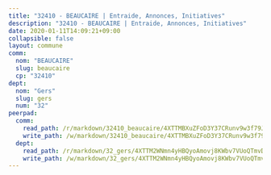 ```yaml
---
title: "32410 - BEAUCAIRE | Entraide, Annonces, Initiatives"
description: "32410 - BEAUCAIRE | Entraide, Annonces, Initiatives"
date: 2020-01-11T14:09:21+09:00
collapsible: false
layout: commune
comm:
  nom: "BEAUCAIRE"
  slug: beaucaire
  cp: "32410"
dept:
  nom: "Gers"
  slug: gers
  num: "32"
peerpad:
  comm:
    read_path: /r/markdown/32410_beaucaire/4XTTMBXuZFoD3Y37CRunv9w3f79JiWnCvDLUPwVaBjrwUNLqD
    write_path: /w/markdown/32410_beaucaire/4XTTMBXuZFoD3Y37CRunv9w3f79JiWnCvDLUPwVaBjrwUNLqD-K3TgTyLQuSEMNydcQvfsSrk8vHQ3uzJ8rw6RUvfGwPTbGYbYZei2WgptnvNxFicTrtpU9rHqh66nFDWsNpXJSmt59xsQb48ezu795goc5dKdwkrCP2w7V3JFW36nztSqciQTNcRm
  dept:
    read_path: /r/markdown/32_gers/4XTTM2WNmn4yHBQyoAmovj8KWbv7VUoQTmvDpdT3o124AgWEe
    write_path: /w/markdown/32_gers/4XTTM2WNmn4yHBQyoAmovj8KWbv7VUoQTmvDpdT3o124AgWEe-K3TgUpYJfQLfW5uoLbdwErZNx29AEkCAso1EvCZzqaD3z7aQWWvGchjPJifpsj2b2MrnxAXUWCQXyv6K9rEMDPiEmuqTRE8ziuYLh1MUbtQUwwoYxV2abqSdJr66fFRHJZtY62y8
---
```


